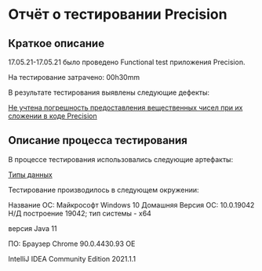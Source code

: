 # Отчёт о тестировании Precision

## Краткое описание

17.05.21-17.05.21  было проведено Functional test приложения Precision.

На тестирование затрачено: 00h30mm

В результате тестирования выявлены следующие дефекты:

[Не учтена погрешность предоставления вещественных чисел при их сложении в коде Precision](https://github.com/Alexsandra2203/Precision/issues/1)

## Описание процесса тестирования

В процессе тестирования использовались следующие артефакты:

[Типы данных](https://metanit.com/java/tutorial/2.12.php)


Тестирование производилось в следующем окружении:

Название ОС: Майкрософт Windows 10 Домашняя
Версия ОС: 10.0.19042 Н/Д построение 19042; тип системы - x64

версия Java 11

ПО:
Браузер Chrome 90.0.4430.93 OE

IntelliJ IDEA Community Edition 2021.1.1

